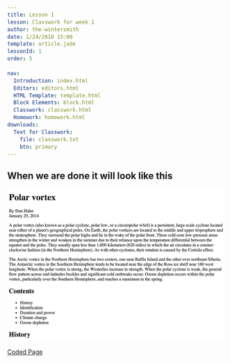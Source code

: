 ```yaml
---
title: Lesson 1
lesson: Classwork for week 1
author: the-wintersmith
date: 1/24/2018 15:00
template: article.jade
lessonId: 1
order: 5

nav:
  Introduction: index.html
  Editors: editors.html
  HTML Template: template.html
  Block Elements: block.html
  Classwork: classwork.html
  Homework: homework.html
downloads:
  Text for Classwork:
    file: classwork.txt
    btn: primary
---
```


## When we are done it will look like this

![](images/classwork.png)

[Coded Page](classwork-final.html)

